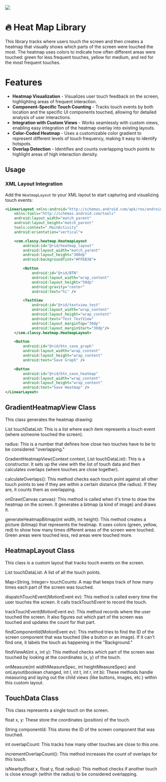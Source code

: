 [![](https://jitpack.io/v/MaayanShiran/HeatMap_v6.svg)](https://jitpack.io/#MaayanShiran/HeatMap_v6)

# 🔥 Heat Map Library 

This library tracks where users touch the screen and then creates a heatmap that visually shows which parts of the screen were touched the most. The heatmap uses colors to indicate how often different areas were touched: green for less frequent touches, yellow for medium, and red for the most frequent touches.

# Features
* **Heatmap Visualization** - Visualizes user touch feedback on the screen, highlighting areas of frequent interaction.
* **Component-Specific Touch Counting** - Tracks touch events by both location and the specific UI components touched, allowing for detailed analysis of user interactions.
* **Integration with Custom Views** - Works seamlessly with custom views, enabling easy integration of the heatmap overlay into existing layouts.
* **Color-Coded Heatmap** - Uses a customizable color gradient to represent different levels of touch frequency, making it easy to identify hotspots.
* **Overlap Detection** - Identifies and counts overlapping touch points to highlight areas of high interaction density.

## Usage

### XML Layout Integration

Add the `HeatmapLayout` to your XML layout to start capturing and visualizing touch events:

```xml
<LinearLayout xmlns:android="http://schemas.android.com/apk/res/android"
    xmlns:tools="http://schemas.android.com/tools"
    android:layout_width="match_parent"
    android:layout_height="match_parent"
    tools:context=".MainActivity"
    android:orientation="vertical">

    <com.classy.heatmap.HeatmapLayout
        android:id="@+id/heatmap_layout"
        android:layout_width="match_parent"
        android:layout_height="300dp"
        android:backgroundTint="#FFEB3B">

        <Button
            android:id="@+id/BTN"
            android:layout_width="wrap_content"
            android:layout_height="50dp"
            android:gravity="center"
            android:text="hi" />

        <TextView
            android:id="@+id/textview_test"
            android:layout_width="wrap_content"
            android:layout_height="wrap_content"
            android:text="Test TextView"
            android:layout_marginTop="30dp"
            android:layout_marginStart="30dp"/>
    </com.classy.heatmap.HeatmapLayout>

    <Button
        android:id="@+id/btn_save_graph"
        android:layout_width="wrap_content"
        android:layout_height="wrap_content"
        android:text="Save Graph" />

    <Button
        android:id="@+id/btn_save_heatmap"
        android:layout_width="wrap_content"
        android:layout_height="wrap_content"
        android:text="Save Heatmap" />
</LinearLayout>

```

## GradientHeatmapView Class

This class generates the heatmap drawing:

List<TouchData> touchDataList: This is a list where each item represents a touch event (where someone touched the screen).

radius: This is a number that defines how close two touches have to be to be considered "overlapping."

GradientHeatmapView(Context context, List<TouchData> touchDataList): This is a constructor. It sets up the view with the list of touch data and then calculates overlaps (where touches are close together).

calculateOverlaps(): This method checks each touch point against all other touch points to see if they are within a certain distance (the radius). If they are, it counts them as overlapping.

onDraw(Canvas canvas): This method is called when it's time to draw the heatmap on the screen. It generates a bitmap (a kind of image) and draws it.

generateHeatmapBitmap(int width, int height): This method creates a picture (bitmap) that represents the heatmap. It uses colors (green, yellow, red) to show how many times different areas of the screen were touched. Green areas were touched less, red areas were touched more.

## HeatmapLayout Class

This class is a custom layout that tracks touch events on the screen.

List<TouchData> touchDataList: A list of all the touch points.

Map<String, Integer> touchCounts: A map that keeps track of how many times each part of the screen was touched.

dispatchTouchEvent(MotionEvent ev): This method is called every time the user touches the screen. It calls trackTouchEvent to record the touch.

trackTouchEvent(MotionEvent ev): This method records where the user touched the screen. It also figures out which part of the screen was touched and updates the count for that part.

findComponentId(MotionEvent ev): This method tries to find the ID of the screen component that was touched (like a button or an image). If it can't find one, it labels the touch as happening in the "Background."

findViewAt(int x, int y): This method checks which part of the screen was touched by looking at the coordinates (x, y) of the touch.

onMeasure(int widthMeasureSpec, int heightMeasureSpec) and onLayout(boolean changed, int l, int t, int r, int b): These methods handle measuring and laying out the child views (like buttons, images, etc.) within this custom layout.

## TouchData Class

This class represents a single touch on the screen.

float x, y: These store the coordinates (position) of the touch.

String componentId: This stores the ID of the screen component that was touched.

int overlapCount: This tracks how many other touches are close to this one.

incrementOverlapCount(): This method increases the count of overlaps for this touch.

isNearby(float x, float y, float radius): This method checks if another touch is close enough (within the radius) to be considered overlapping.
